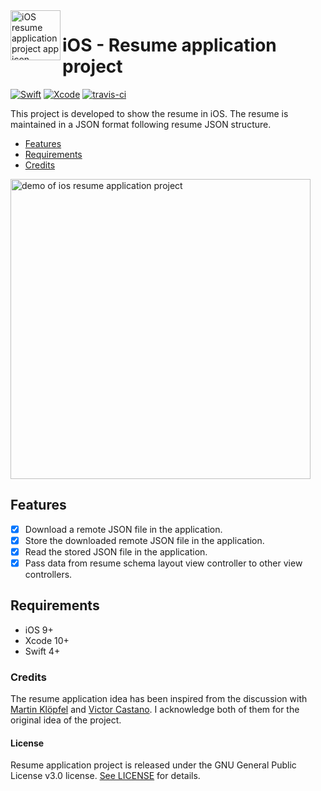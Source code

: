 <img align="left" width="80" height="80" src="https://raw.githubusercontent.com/akarsh/akarsh-seggemu-resume/master/akarsh%20seggemu%20resume/Assets/Assets.xcassets/AppIcon.appiconset/Icon-App-60x60%403x.png" alt="iOS resume application project app icon">

# iOS - Resume application project

[![Swift](https://img.shields.io/badge/Swift-4.2-orange.svg)](https://swift.org)
[![Xcode](https://img.shields.io/badge/Xcode-10.0-blue.svg)](https://developer.apple.com/xcode)
[![travis-ci](https://travis-ci.com/akarsh/ios-akarsh-seggemu-resume.svg?branch=master)](https://travis-ci.com/akarsh/ios-akarsh-seggemu-resume)

This project is developed to show the resume in iOS.
The resume is maintained in a JSON format following resume JSON structure.

- [Features](#features)
- [Requirements](#requirements)
- [Credits](#credits)

<img height="480" src="Images/demoOfiOSapp.gif" alt="demo of ios resume application project">

## Features

- [x] Download a remote JSON file in the application.
- [x] Store the downloaded remote JSON file in the application.
- [x] Read the stored JSON file in the application.
- [x] Pass data from resume schema layout view controller to other view controllers.

## Requirements

- iOS 9+
- Xcode 10+
- Swift 4+

### Credits

The resume application idea has been inspired from the discussion with [Martin Klöpfel](https://github.com/mr-casual) and [Victor Castano](https://github.com/Victorcstn). I acknowledge both of them for the original idea of the project.

#### License

Resume application project is released under the GNU General Public License v3.0 license. [See LICENSE](https://github.com/akarsh/akarsh-seggemu-resume/blob/master/LICENSE) for details.
